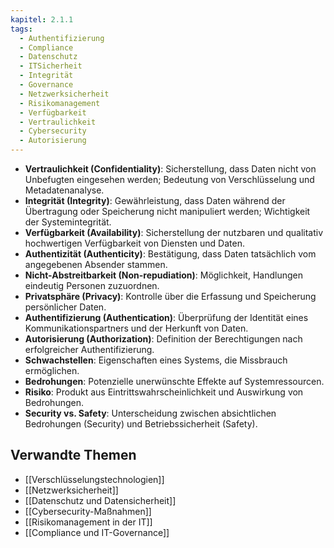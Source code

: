 ```yaml
---
kapitel: 2.1.1
tags:
  - Authentifizierung
  - Compliance
  - Datenschutz
  - ITSicherheit
  - Integrität
  - Governance
  - Netzwerksicherheit
  - Risikomanagement
  - Verfügbarkeit
  - Vertraulichkeit
  - Cybersecurity
  - Autorisierung
---
```


- **Vertraulichkeit (Confidentiality)**: Sicherstellung, dass Daten nicht von Unbefugten eingesehen werden; Bedeutung von Verschlüsselung und Metadatenanalyse.
- **Integrität (Integrity)**: Gewährleistung, dass Daten während der Übertragung oder Speicherung nicht manipuliert werden; Wichtigkeit der Systemintegrität.
- **Verfügbarkeit (Availability)**: Sicherstellung der nutzbaren und qualitativ hochwertigen Verfügbarkeit von Diensten und Daten.
- **Authentizität (Authenticity)**: Bestätigung, dass Daten tatsächlich vom angegebenen Absender stammen.
- **Nicht-Abstreitbarkeit (Non-repudiation)**: Möglichkeit, Handlungen eindeutig Personen zuzuordnen.
- **Privatsphäre (Privacy)**: Kontrolle über die Erfassung und Speicherung persönlicher Daten.
- **Authentifizierung (Authentication)**: Überprüfung der Identität eines Kommunikationspartners und der Herkunft von Daten.
- **Autorisierung (Authorization)**: Definition der Berechtigungen nach erfolgreicher Authentifizierung.
- **Schwachstellen**: Eigenschaften eines Systems, die Missbrauch ermöglichen.
- **Bedrohungen**: Potenzielle unerwünschte Effekte auf Systemressourcen.
- **Risiko**: Produkt aus Eintrittswahrscheinlichkeit und Auswirkung von Bedrohungen.
- **Security vs. Safety**: Unterscheidung zwischen absichtlichen Bedrohungen (Security) und Betriebssicherheit (Safety).

## Verwandte Themen
- [[Verschlüsselungstechnologien]]
- [[Netzwerksicherheit]]
- [[Datenschutz und Datensicherheit]]
- [[Cybersecurity-Maßnahmen]]
- [[Risikomanagement in der IT]]
- [[Compliance und IT-Governance]]